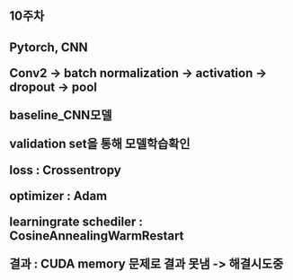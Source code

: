 <h2>10주차<h2>

Pytorch, CNN

Conv2 -> batch normalization -> activation -> dropout -> pool

baseline_CNN모델

validation set을 통해 모델학습확인

loss : Crossentropy

optimizer : Adam

learningrate schediler : CosineAnnealingWarmRestart

결과 : CUDA memory 문제로 결과 못냄 -> 해결시도중

